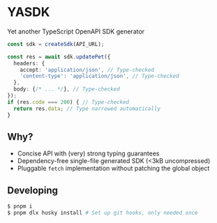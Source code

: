 # YASDK

Yet another TypeScript OpenAPI SDK generator

```typescript
const sdk = createSdk(API_URL);

const res = await sdk.updatePet({
  headers: {
    accept: 'application/json', // Type-checked
    'content-type': 'application/json', // Type-checked
  },
  body: {/* ... */}, // Type-checked
});
if (res.code === 200) { // Type-checked
  return res.data; // Type narrowed automatically
}
```

## Why?

+ Concise API with (very) strong typing guarantees
+ Dependency-free single-file generated SDK (<3kB uncompressed)
+ Pluggable `fetch` implementation without patching the global object

## Developing

```sh
$ pnpm i
$ pnpm dlx husky install # Set up git hooks, only needed once
```
